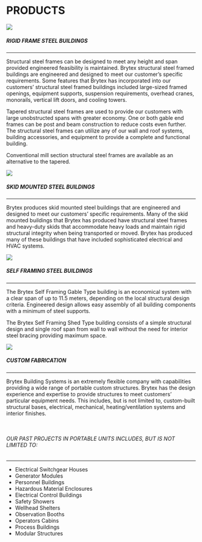 # PRODUCTS
<div>
<div class="row row-cols-1 row-cols-md-2 row-cols-xl-1 float-xl-start me-xl-im w-xl-im justify-content-center">
	<img class="fadein p-0 pb-1n4 pe-md-5n8 px-lg-0 col" src="http://brytex.com/wp-content/uploads/2016/01/Products_RigidFrameBuildings.jpg">
    <br/>
</div>

<div>

##### RIGID FRAME STEEL BUILDINGS
<hr/>

Structural steel frames can be designed to meet any height and span provided
engineered feasibility is maintained. Brytex structural steel framed buildings
are engineered and designed to meet our customer’s specific requirements. Some
features that Brytex has incorporated into our customers’ structural steel
framed buildings included large-sized framed openings, equipment supports,
suspension requirements, overhead cranes, monorails, vertical lift doors, and
cooling towers.

Tapered structural steel frames are used to provide our customers with large
unobstructed spans with greater economy. One or both gable end frames can be
post and beam construction to reduce costs even further. The structural steel
frames can utilize any of our wall and roof systems, building accessories, and
equipment to provide a complete and functional building.

Conventional mill section structural steel frames are available as an
alternative to the tapered.
</div>
</div>

<div>
<div class="row row-cols-1 row-cols-md-2 row-cols-xl-1 float-xl-start me-xl-im w-xl-im justify-content-center">
    <img class="fadein p-0 pb-1n4 pe-md-5n8 px-lg-0 col" src="http://brytex.com/wp-content/uploads/2016/01/Products_ModularBuildings.jpg">
    <br/>
</div>

<div>

##### SKID MOUNTED STEEL BUILDINGS
<hr/>

Brytex produces skid mounted steel buildings that are engineered and designed
to meet our customers’ specific requirements. Many of the skid mounted
buildings that Brytex has produced have structural steel frames and heavy-duty
skids that accommodate heavy loads and maintain rigid structural integrity when
being transported or moved. Brytex has produced many of these buildings that
have included sophisticated electrical and HVAC systems.
</div>
</div>

<div>
<div class="row row-cols-1 row-cols-md-2 row-cols-xl-1 float-xl-start me-xl-im w-xl-im justify-content-center">
    <img class="fadein p-0 pb-1n4 pe-md-5n8 px-lg-0 col" src="http://brytex.com/wp-content/uploads/2016/02/brytex-011-edited.jpg">
    <br/>
</div>

<div>

##### SELF FRAMING STEEL BUILDINGS
<hr/>

The Brytex Self Framing Gable Type building is an economical system with a
clear span of up to 11.5 meters, depending on the local structural design
criteria. Engineered design allows easy assembly of all building components
with a minimum of steel supports.

The Brytex Self Framing Shed Type building consists of a simple structural
design and single roof span from wall to wall without the need for interior
steel bracing providing maximum space.
</div>
</div>

<div>
<div class="row row-cols-1 row-cols-md-2 row-cols-xl-1 float-xl-start me-xl-im w-xl-im justify-content-center">
    <img class="fadein p-0 pb-1n4 pe-md-5n8 px-lg-0 col" src="http://brytex.com/wp-content/uploads/2016/01/Products_CustomFabrication.jpg">
    <br/>
</div>

<div>

##### CUSTOM FABRICATION
<hr/>

Brytex Building Systems is an extremely flexible company with capabilities
providing a wide range of portable custom structures. Brytex has the design
experience and expertise to provide structures to meet customers’ particular
equipment needs. This includes, but is not limited to, custom-built structural
bases, electrical, mechanical, heating/ventilation systems and interior
finishes.
</div>
</div>

<div>
<div class="row row-cols-1 row-cols-md-2 row-cols-xl-1 float-xl-start me-xl-im w-xl-im justify-content-center">&nbsp;</div>

<div>

###### OUR PAST PROJECTS IN PORTABLE UNITS INCLUDES, BUT IS NOT LIMITED TO:
<hr class="smallHr"/>

- Electrical Switchgear Houses
- Generator Modules
- Personnel Buildings
- Hazardous Material Enclosures
- Electrical Control Buildings
- Safety Showers
- Wellhead Shelters
- Observation Booths
- Operators Cabins
- Process Buildings
- Modular Structures
</div>
</div>
